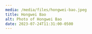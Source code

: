 ```yaml
---
media: /media/files/hongwei-bao.jpeg
title: Hongwei Bao
alt: Photo of Hongwei Bao
date: 2023-07-24T11:31:00-0500
---
```

